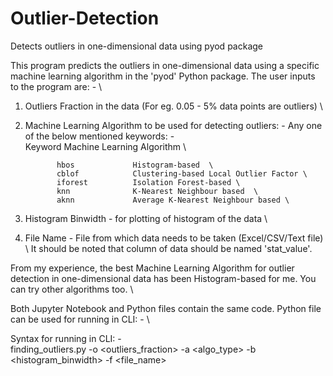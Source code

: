 # Outlier-Detection
Detects outliers in one-dimensional data using pyod package

This program predicts the outliers in one-dimensional data using a specific machine learning algorithm in the 'pyod' Python package. The user inputs to the program are: - \

1) Outliers Fraction in the data (For eg. 0.05 - 5% data points are outliers) \
2) Machine Learning Algorithm to be used for detecting outliers: - Any one of the below mentioned keywords: - \
              Keyword          Machine Learning Algorithm \
              
              hbos             Histogram-based  \       
              cblof            Clustering-based Local Outlier Factor \ 
              iforest          Isolation Forest-based \
              knn              K-Nearest Neighbour based  \ 
              aknn             Average K-Nearest Neighbour based \
              
3) Histogram Binwidth - for plotting of histogram of the data \
4) File Name - File from which data needs to be taken (Excel/CSV/Text file) \ 
               It should be noted that column of data should be named 'stat_value'.
               
 
From my experience, the best Machine Learning Algorithm for outlier detection in one-dimensional data has been Histogram-based for me. You can try other algorithms too. \

Both Jupyter Notebook and Python files contain the same code. Python file can be used for running in CLI: - \

Syntax for running in CLI: - \
finding_outliers.py -o <outliers_fraction> -a <algo_type> -b <histogram_binwidth> -f <file_name> 
